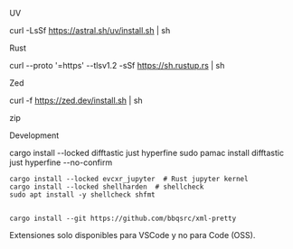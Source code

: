 UV

curl -LsSf https://astral.sh/uv/install.sh | sh

Rust

curl --proto '=https' --tlsv1.2 -sSf https://sh.rustup.rs | sh

Zed

curl -f https://zed.dev/install.sh | sh


zip

Development

cargo install --locked difftastic just hyperfine
sudo pamac install difftastic just hyperfine --no-confirm

```
cargo install --locked evcxr_jupyter  # Rust jupyter kernel
cargo install --locked shellharden  # shellcheck
sudo apt install -y shellcheck shfmt


cargo install --git https://github.com/bbqsrc/xml-pretty
```

Extensiones solo disponibles para VSCode y no para Code (OSS).
